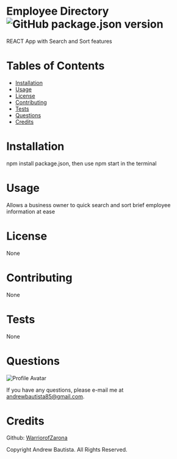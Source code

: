 
# Employee Directory ![GitHub package.json version](https://img.shields.io/github/package-json/v/WarriorofZarona/Good-README-Generator)
REACT App with Search and Sort features

# Tables of Contents
* [Installation](#installation)
* [Usage](#usage)
* [License](#license)
* [Contributing](#contributing)
* [Tests](#tests)
* [Questions](#questions)
* [Credits](#credits)

# Installation
npm install package.json, then use npm start in the terminal

# Usage
Allows a business owner to quick search and sort brief employee information at ease

# License
None



# Contributing
None

# Tests
None

# Questions
![Profile Avatar](https://avatars0.githubusercontent.com/u/56315576?v=4)

If you have any questions, please e-mail me at andrewbautista85@gmail.com.


# Credits

Github: [WarriorofZarona](https://github.com/WarriorofZarona)


Copyright Andrew Bautista. All Rights Reserved.


